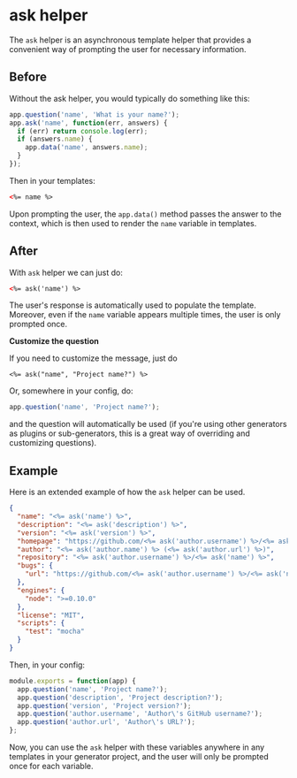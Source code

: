 # ask helper

The `ask` helper is an asynchronous template helper that provides a convenient way of prompting the user for necessary information.

## Before

Without the ask helper, you would typically do something like this:

```js
app.question('name', 'What is your name?');
app.ask('name', function(err, answers) {
  if (err) return console.log(err);
  if (answers.name) {
    app.data('name', answers.name);
  }
});
```

Then in your templates:

```html
<%= name %>
```

Upon prompting the user, the `app.data()` method passes the answer to the context, which is then used to render the `name` variable in templates.

## After

With `ask` helper we can just do:

```html
<%= ask('name') %>
```

The user's response is automatically used to populate the template. Moreover, even if the `name` variable appears multiple times, the user is only prompted once.

**Customize the question**

If you need to customize the message, just do

```htmlm
<%= ask("name", "Project name?") %>
```

Or, somewhere in your config, do:

```js
app.question('name', 'Project name?');
```

and the question will automatically be used (if you're using other generators as plugins or sub-generators, this is a great way of overriding and customizing questions).

## Example

Here is an extended example of how the `ask` helper can be used.

```json
{
  "name": "<%= ask('name') %>",
  "description": "<%= ask('description') %>",
  "version": "<%= ask('version') %>",
  "homepage": "https://github.com/<%= ask('author.username') %>/<%= ask('name') %>",
  "author": "<%= ask('author.name') %> (<%= ask('author.url') %>)",
  "repository": "<%= ask('author.username') %>/<%= ask('name') %>",
  "bugs": {
    "url": "https://github.com/<%= ask('author.username') %>/<%= ask('name') %>/issues"
  },
  "engines": {
    "node": ">=0.10.0"
  },
  "license": "MIT",
  "scripts": {
    "test": "mocha"
  }
}
```

Then, in your config:

```js
module.exports = function(app) {
  app.question('name', 'Project name?');
  app.question('description', 'Project description?');
  app.question('version', 'Project version?');
  app.question('author.username', 'Author\'s GitHub username?');
  app.question('author.url', 'Author\'s URL?');
};
```

Now, you can use the `ask` helper with these variables anywhere in any templates in your generator project, and the user will only be prompted once for each variable.
